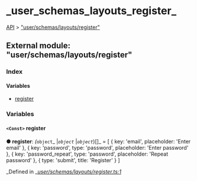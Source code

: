 # \_user\_schemas\_layouts\_register\_

[API](../../api-1.md) &gt; ["user/schemas/layouts/register"](_user_schemas_layouts_register_.md)

## External module: "user/schemas/layouts/register"

### Index

#### Variables

* [register](_user_schemas_layouts_register_.md#register)

### Variables

#### `<Const>` register

**● register**: _\(_`object`_ \|_`object`_ \|_`object`_\)\[\]_ = \[ { key: 'email', placeholder: 'Enter email' }, { key: 'password', type: 'password', placeholder: 'Enter password' }, { key: 'password\_repeat', type: 'password', placeholder: 'Repeat password' }, { type: 'submit', title: 'Register' } \]

_Defined in _[_user/schemas/layouts/register.ts:1_](https://github.com/authumn/authumn-angular/blob/93ce399/projects/authumn-angular/src/user/schemas/layouts/register.ts#L1)

